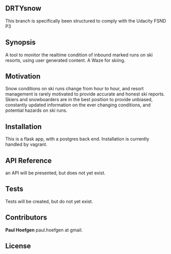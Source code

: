 ## DRTYsnow

This branch is specifically been structured to comply with the Udacity FSND P3


## Synopsis

A tool to monitor the realtime condition of inbound marked runs on ski resorts,
using user generated content. A Waze for skiing.

## Motivation

Snow conditions on ski runs change from hour to hour, and resort management is
rarely motivated to provide accurate and honest ski reports. Skiers and
snowboarders are in the best position to provide unbiased, constantly updated
information on the ever changing conditions, and potential hazards on ski runs.

## Installation

This is a flask app, with a postgres back end. Installation is currently handled
by vagrant.

## API Reference

an API will be presented, but does not yet exist.

## Tests

Tests will be created, but do not yet exist.

## Contributors

**Paul Hoefgen** paul.hoefgen at gmail.

## License
